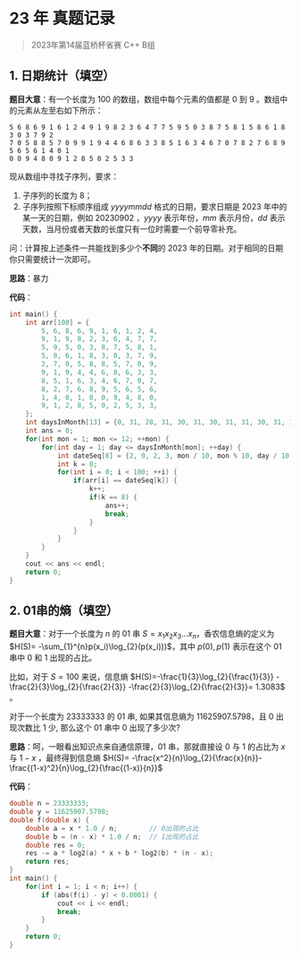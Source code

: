 # 23 年 真题记录

> 2023年第14届蓝桥杯省赛 C++ B组



## 1. 日期统计（填空）

**题目大意**：有一个长度为 $100$ 的数组，数组中每个元素的值都是 $0$ 到 $9$ 。数组中的元素从左至右如下所示：

```
5 6 8 6 9 1 6 1 2 4 9 1 9 8 2 3 6 4 7 7 5 9 5 0 3 8 7 5 8 1 5 8 6 1 8 3 0 3 7 9 2
7 0 5 8 8 5 7 0 9 9 1 9 4 4 6 8 6 3 3 8 5 1 6 3 4 6 7 0 7 8 2 7 6 8 9 5 6 5 6 1 4 0 1
0 0 9 4 8 0 9 1 2 8 5 0 2 5 3 3
```

现从数组中寻找子序列，要求：

1. 子序列的长度为 $8$；
2. 子序列按照下标顺序组成 $yyyymmdd$ 格式的日期，要求日期是 $2023$ 年中的某一天的日期，例如 $20230902$ ，$yyyy$ 表示年份，$mm$ 表示月份，$dd$ 表示天数，当月份或者天数的长度只有一位时需要一个前导零补充。

问：计算按上述条件一共能找到多少个**不同**的 $2023$ 年的日期。对于相同的日期你只需要统计一次即可。

**思路**：暴力

**代码**：

```cpp
int main() {
	int arr[100] = {
		5, 6, 8, 6, 9, 1, 6, 1, 2, 4, 
		9, 1, 9, 8, 2, 3, 6, 4, 7, 7, 
		5, 9, 5, 0, 3, 8, 7, 5, 8, 1, 
		5, 8, 6, 1, 8, 3, 0, 3, 7, 9, 
		2, 7, 0, 5, 8, 8, 5, 7, 0, 9, 
		9, 1, 9, 4, 4, 6, 8, 6, 3, 3, 
		8, 5, 1, 6, 3, 4, 6, 7, 0, 7, 
		8, 2, 7, 6, 8, 9, 5, 6, 5, 6, 
		1, 4, 0, 1, 0, 0, 9, 4, 8, 0, 
		9, 1, 2, 8, 5, 0, 2, 5, 3, 3,
	};
	int daysInMonth[13] = {0, 31, 28, 31, 30, 31, 30, 31, 31, 30, 31, 30, 31};
	int ans = 0;
	for(int mon = 1; mon <= 12; ++mon) {
		for(int day = 1; day <= daysInMonth[mon]; ++day) {
			int dateSeq[8] = {2, 0, 2, 3, mon / 10, mon % 10, day / 10, day % 10};
			int k = 0;
			for(int i = 0; i < 100; ++i) {
				if(arr[i] == dateSeq[k]) {
					k++;
					if(k == 8) {
						ans++;
						break;
					}
				}
			}
		}
	}
	cout << ans << endl;
	return 0;
}
```



## 2. 01串的熵（填空）

**题目大意**：对于一个长度为 $n$ 的 $01$ 串 $S=x_1x_2x_3…x_n$，香农信息熵的定义为 $H(S)= -\sum_{1}^{n}p(x_i)\log_{2}(p(x_i)))$，其中 $p(0), p(1)$ 表示在这个 $01$ 串中 $0$ 和 $1$ 出现的占比。

比如，对于 $S=100$ 来说，信息熵 $H(S)=-\frac{1}{3}\log_{2}{\frac{1}{3}} -\frac{2}{3}\log_{2}{\frac{2}{3}} -\frac{2}{3}\log_{2}{\frac{2}{3}}= 1.3083$ 。

对于一个长度为 $23333333$ 的 $01$ 串, 如果其信息熵为 $11625907.5798$，且 $0$ 出现次数比 $1$ 少, 那么这个 $01$ 串中 $0$ 出现了多少次?

**思路**：呵，一眼看出知识点来自通信原理，$01$ 串，那就直接设 $0$ 与 $1$ 的占比为 $x$ 与 $1-x$ ，最终得到信息熵 $H(S)= -\frac{x^2}{n}\log_{2}{\frac{x}{n}}-\frac{(1-x)^2}{n}\log_{2}{\frac{(1-x)}{n}}$

**代码**：

```cpp
double n = 23333333;
double y = 11625907.5798;
double f(double x) {
    double a = x * 1.0 / n;  	   // 0出现的占比
    double b = (n - x) * 1.0 / n;  // 1出现的占比
    double res = 0;
	res -= a * log2(a) * x + b * log2(b) * (n - x);
    return res;
}
int main() {
	for(int i = 1; i < n; i++) {
    	if (abs(f(i) - y) < 0.0001) {
            cout << i << endl;
            break;
        } 
	}
    return 0;
}
```



